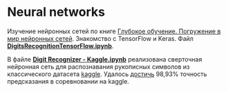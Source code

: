 # Neural networks

Изучение нейронных сетей по книге [Глубокое обучение. Погружение в мир нейронных сетей](https://www.ozon.ru/context/detail/id/142987816/). Знакомство с TensorFlow и Keras. Файл **[DigitsRecognitionTensorFlow.ipynb](https://github.com/twinsevil/neural_networks/blob/master/DigitsRecognitionTensorFlow.ipynb)**. 

В файле **[Digit Recognizer - Kaggle.ipynb](https://github.com/twinsevil/neural_networks/blob/master/Digit%20Recognizer%20-%20Kaggle.ipynb)** реализована сверточная нейронная сеть для распознавания рукописных символов из классического датасета [kaggle](https://www.kaggle.com/c/digit-recognizer). 
Удалось [достичь](https://www.kaggle.com/twinsevil) 98,93% точность предсказания в соревновании на kaggle. 



 

